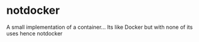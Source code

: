 # notdocker
A small implementation of a container... Its like Docker but with none of its uses hence notdocker
